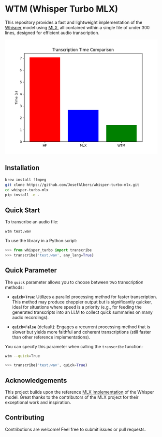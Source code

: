 # WTM (Whisper Turbo MLX)

This repository provides a fast and lightweight implementation of the [Whisper](https://github.com/openai/whisper/discussions/2363) model using [MLX](https://github.com/ml-explore/mlx-examples/tree/main/whisper), all contained within a single file of under 300 lines, designed for efficient audio transcription.

![Alt text](https://raw.githubusercontent.com/JosefAlbers/whisper-turbo-mlx/main/assets/benchmark.png)

## Installation

```zsh
brew install ffmpeg
git clone https://github.com/JosefAlbers/whisper-turbo-mlx.git
cd whisper-turbo-mlx
pip install -e .
```

## Quick Start

To transcribe an audio file:

```zsh
wtm test.wav
```

To use the library in a Python script:

```python
>>> from whisper_turbo import transcribe
>>> transcribe('test.wav', any_lang=True)
```

## Quick Parameter

The `quick` parameter allows you to choose between two transcription methods: 

- **`quick=True`**: Utilizes a parallel processing method for faster transcription. This method may produce choppier output but is significantly quicker, ideal for situations where speed is a priority (e.g., for feeding the generated transcripts into an LLM to collect quick summaries on many audio recordings).
  
- **`quick=False`** (default): Engages a recurrent processing method that is slower but yields more faithful and coherent transcriptions (still faster than other reference implementations).

You can specify this parameter when calling the `transcribe` function:

```zsh
wtm --quick=True
```

```python
>>> transcribe('test.wav', quick=True)
```

## Acknowledgements

This project builds upon the reference [MLX implementation](https://github.com/ml-explore/mlx-examples/tree/main/whisper) of the Whisper model. Great thanks to the contributors of the MLX project for their exceptional work and inspiration.

## Contributing

Contributions are welcome! Feel free to submit issues or pull requests.